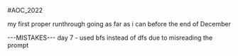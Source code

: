#AOC_2022

my first proper runthrough going as far as i can before the end of December

---MISTAKES---
day 7 - used bfs instead of dfs due to misreading the prompt